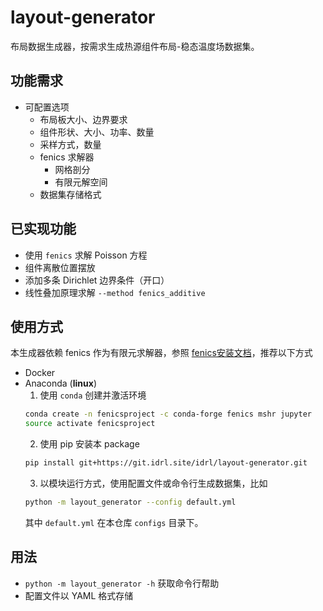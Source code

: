 # layout-generator

布局数据生成器，按需求生成热源组件布局-稳态温度场数据集。

## 功能需求

- 可配置选项
  - 布局板大小、边界要求
  - 组件形状、大小、功率、数量
  - 采样方式，数量
  - fenics 求解器
    - 网格剖分
    - 有限元解空间
  - 数据集存储格式

## 已实现功能

- 使用 `fenics` 求解 Poisson 方程
- 组件离散位置摆放
- 添加多条 Dirichlet 边界条件（开口）
- 线性叠加原理求解 `--method fenics_additive`

## 使用方式

本生成器依赖 fenics 作为有限元求解器，参照 [fenics安装文档](https://fenicsproject.org/download/)，推荐以下方式
- Docker
- Anaconda (**linux**)
  1. 使用 `conda` 创建并激活环境 
  ```bash
  conda create -n fenicsproject -c conda-forge fenics mshr jupyter
  source activate fenicsproject
  ```
  2. 使用 pip 安装本 package
  ```bash
  pip install git+https://git.idrl.site/idrl/layout-generator.git
  ```
  3. 以模块运行方式，使用配置文件或命令行生成数据集，比如
  ```bash
  python -m layout_generator --config default.yml
  ```
  其中 `default.yml` 在本仓库 `configs` 目录下。
  
## 用法

- `python -m layout_generator -h` 获取命令行帮助
- 配置文件以 YAML 格式存储


